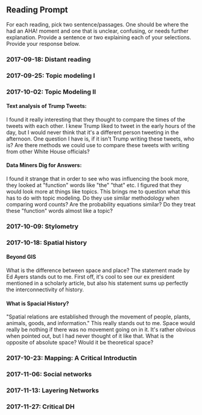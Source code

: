 ## Reading Prompt

For each reading, pick two sentence/passages. One should be where the had an AHA! moment and one that is unclear, confusing, or needs further explanation. Provide a sentence or two explaining each of your selections.  Provide your response below.

 

### 2017-09-18: Distant reading

### 2017-09-25: Topic modeling I

### 2017-10-02: Topic Modeling II

#### Text analysis of Trump Tweets:

I found it really interesting that they thought to compare the times of the tweets with each other. I knew Trump liked to tweet in the early hours of the day, but I would never think that it's a different person tweeting in the afternoon. One question I have is, if it isn't Trump writing these tweets, who is? Are there methods we could use to compare these tweets with writing from other White House officials?

#### Data Miners Dig for Answers:

I found it strange that in order to see who was influencing the book more, they looked at "function" words like "the" "that" etc. I figured that they would look more at things like topics. This brings me to question what this has to do with topic modeling. Do they use similar methodology when comparing word counts? Are the probability equations similar? Do they treat these "function" words almost like a topic?

### 2017-10-09: Stylometry

### 2017-10-18: Spatial history

#### Beyond GIS

What is the difference between space and place? The statement made by Ed Ayers stands out to me. First off, it's cool to see our ex president mentioned in a scholarly article, but also his statement sums up perfectly the interconnectivity of history. 

#### What is Spacial History?

"Spatial relations are established through the movement of people, plants, animals, goods, and information." This really stands out to me. Space would really be nothing if there was no movement going on in it. It's rather obvious when pointed out, but I had never thought of it like that. What is the opposite of absolute space? Would it be theoretical space?


### 2017-10-23: Mapping: A Critical Introductin

### 2017-11-06: Social networks

### 2017-11-13: Layering Networks

### 2017-11-27: Critical DH
